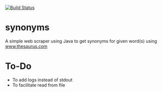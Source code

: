 [![Build Status](https://travis-ci.org/isurunix/synonyms.svg?branch=master)](https://travis-ci.org/isurunix/synonyms)

# synonyms
A simple web scraper using Java to get synonyms for given word(s) using www.thesaurus.com

# To-Do

* To add logs instead of stdout
* To facilitate read from file
